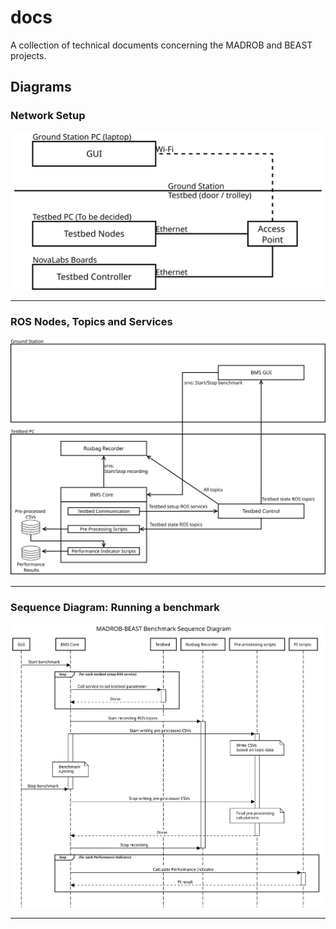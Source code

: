 # docs
A collection of technical documents concerning the MADROB and BEAST projects.

## Diagrams

### Network Setup
![Network Setup](/diagrams/Hardware_and_Network_rev_1.svg)

---
### ROS Nodes, Topics and Services
![Ros Nodes](/diagrams/ROS_Nodes_rev_1.svg)

---
### Sequence Diagram: Running a benchmark
![Sequence Diagram](/diagrams/sequence-diagram/sequence-diagram.svg)

---

